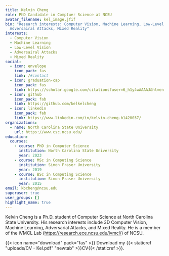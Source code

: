 ```yaml
---
title: Kelvin Cheng
role: PhD Candidate in Comptuer Science at NCSU
avatar_filename: kel_image.jfif
bio: "Research interests: Computer Vision, Machine Learning, Low-Level Vision,
  Adversairal Attacks, Mixed Reality"
interests:
  - Computer Vision
  - Machine Learning
  - Low-Level Vision
  - Adversairal Attacks
  - Mixed Reality
social:
  - icon: envelope
    icon_pack: fas
    link: /#contact
  - icon: graduation-cap
    icon_pack: fas
    link: https://scholar.google.com/citations?user=6_h1y4wAAAAJ&hl=en
  - icon: github
    icon_pack: fab
    link: https://github.com/kelkelcheng
  - icon: linkedin
    icon_pack: fab
    link: https://www.linkedin.com/in/kelvin-cheng-b1420037/
organizations:
  - name: North Carolina State University
    url: https://www.csc.ncsu.edu/
education:
  courses:
    - course: PhD in Computer Science
      institution: North Carolina State University
      year: 2023
    - course: MSc in Computing Science
      institution: Simon Fraser University
      year: 2019
    - course: BSc in Computing Science
      institution: Simon Fraser University
      year: 2015
email: kbcheng@ncsu.edu
superuser: true
user_groups: []
highlight_name: true
---
```

Kelvin Cheng is a Ph.D. student of Computer Science at North Carolina State University. His research interests include 3D Computer Vision, Machine Learning, Adversarial Attacks, and Mixed Reality. He is a member of the iVMCL Lab (<https://research.ece.ncsu.edu/ivmcl/>) of NCSU.

{{< icon name="download" pack="fas" >}} Download my {{< staticref "uploads/CV - Kel.pdf" "newtab" >}}CV{{< /staticref >}}.